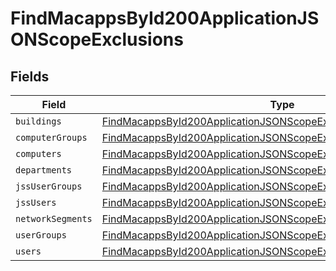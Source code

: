 # FindMacappsById200ApplicationJSONScopeExclusions


## Fields

| Field                                                                                                                                                           | Type                                                                                                                                                            | Required                                                                                                                                                        | Description                                                                                                                                                     |
| --------------------------------------------------------------------------------------------------------------------------------------------------------------- | --------------------------------------------------------------------------------------------------------------------------------------------------------------- | --------------------------------------------------------------------------------------------------------------------------------------------------------------- | --------------------------------------------------------------------------------------------------------------------------------------------------------------- |
| `buildings`                                                                                                                                                     | [FindMacappsById200ApplicationJSONScopeExclusionsBuildings](../../models/operations/findmacappsbyid200applicationjsonscopeexclusionsbuildings.md)[]             | :heavy_minus_sign:                                                                                                                                              | N/A                                                                                                                                                             |
| `computerGroups`                                                                                                                                                | [FindMacappsById200ApplicationJSONScopeExclusionsComputerGroups](../../models/operations/findmacappsbyid200applicationjsonscopeexclusionscomputergroups.md)[]   | :heavy_minus_sign:                                                                                                                                              | N/A                                                                                                                                                             |
| `computers`                                                                                                                                                     | [FindMacappsById200ApplicationJSONScopeExclusionsComputers](../../models/operations/findmacappsbyid200applicationjsonscopeexclusionscomputers.md)[]             | :heavy_minus_sign:                                                                                                                                              | N/A                                                                                                                                                             |
| `departments`                                                                                                                                                   | [FindMacappsById200ApplicationJSONScopeExclusionsDepartments](../../models/operations/findmacappsbyid200applicationjsonscopeexclusionsdepartments.md)[]         | :heavy_minus_sign:                                                                                                                                              | N/A                                                                                                                                                             |
| `jssUserGroups`                                                                                                                                                 | [FindMacappsById200ApplicationJSONScopeExclusionsJssUserGroups](../../models/operations/findmacappsbyid200applicationjsonscopeexclusionsjssusergroups.md)[]     | :heavy_minus_sign:                                                                                                                                              | N/A                                                                                                                                                             |
| `jssUsers`                                                                                                                                                      | [FindMacappsById200ApplicationJSONScopeExclusionsJssUsers](../../models/operations/findmacappsbyid200applicationjsonscopeexclusionsjssusers.md)[]               | :heavy_minus_sign:                                                                                                                                              | N/A                                                                                                                                                             |
| `networkSegments`                                                                                                                                               | [FindMacappsById200ApplicationJSONScopeExclusionsNetworkSegments](../../models/operations/findmacappsbyid200applicationjsonscopeexclusionsnetworksegments.md)[] | :heavy_minus_sign:                                                                                                                                              | N/A                                                                                                                                                             |
| `userGroups`                                                                                                                                                    | [FindMacappsById200ApplicationJSONScopeExclusionsUserGroups](../../models/operations/findmacappsbyid200applicationjsonscopeexclusionsusergroups.md)[]           | :heavy_minus_sign:                                                                                                                                              | N/A                                                                                                                                                             |
| `users`                                                                                                                                                         | [FindMacappsById200ApplicationJSONScopeExclusionsUsers](../../models/operations/findmacappsbyid200applicationjsonscopeexclusionsusers.md)[]                     | :heavy_minus_sign:                                                                                                                                              | N/A                                                                                                                                                             |